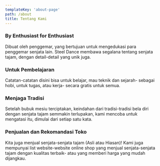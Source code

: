 ```yaml
---
templateKey: 'about-page'
path: /about
title: Tentang Kami
---
```

### By Enthusiast for Enthusiast
Dibuat oleh penggemar, yang bertujuan untuk mengedukasi para penggemar senjata lain. Steel Dance membawa segalana tentang senjata tajam, dengan detail-detail yang unik juga.

### Untuk Pembelajaran
Catatan-catatan disini bisa untuk belajar, mau teknik dan sejarah- sebagai hobi, untuk tugas, atau kerja- secara gratis untuk semua.

### Menjaga Tradisi
Setelah bubuk mesiu terciptakan, keindahan dari tradisi-tradisi bela diri dengan senjata tajam semmakin terlupakan, kami mencoba untuk mengatasi itu, dimulai dari setiap satu kata.

### Penjualan dan Rekomandasi Toko
Kita juga menjual senjata-senjata tajam (Asli atau Hiasan)! Kami juga mempunyai list website-website online shop yang menjual senjata-senjata tajam dengan kualitas terbaik- atau yang memberi harga yang mudah dijangkau.